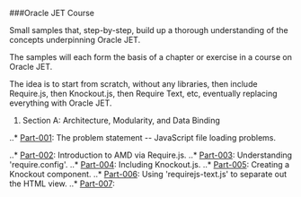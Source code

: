 ###Oracle JET Course

Small samples that, step-by-step, build up a thorough
understanding of the concepts underpinning Oracle JET.

The samples will each form the basis of a chapter or exercise
in a course on Oracle JET.

The idea is to start from scratch, without any libraries,
then include Require.js, then Knockout.js, then Require Text, etc,
eventually replacing everything with Oracle JET.

1. Section A: Architecture, Modularity, and Data Binding

..* [Part-001](Part-001): The problem statement -- JavaScript file loading problems.

..* [Part-002](Part-002): Introduction to AMD via Require.js.
..* [Part-003](Part-003): Understanding 'require.config'.
..* [Part-004](Part-004): Including Knockout.js.
..* [Part-005](Part-005): Creating a Knockout component.
..* [Part-006](Part-006): Using 'requirejs-text.js' to separate out the HTML view.
..* [Part-007](Part-007):